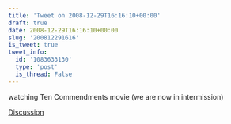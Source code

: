 ```yaml
---
title: 'Tweet on 2008-12-29T16:16:10+00:00'
draft: true
date: 2008-12-29T16:16:10+00:00
slug: '200812291616'
is_tweet: true
tweet_info:
  id: '1083633130'
  type: 'post'
  is_thread: False
---
```




watching Ten Commendments movie (we are now in intermission)

[Discussion](https://x.com/sytelus/status/1083633130)
